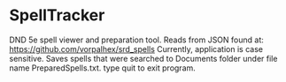 # SpellTracker
DND 5e spell viewer and preparation tool. Reads from JSON found at: https://github.com/vorpalhex/srd_spells
Currently, application is case sensitive. Saves spells that were searched to Documents folder under file name PreparedSpells.txt.
type quit to exit program.



